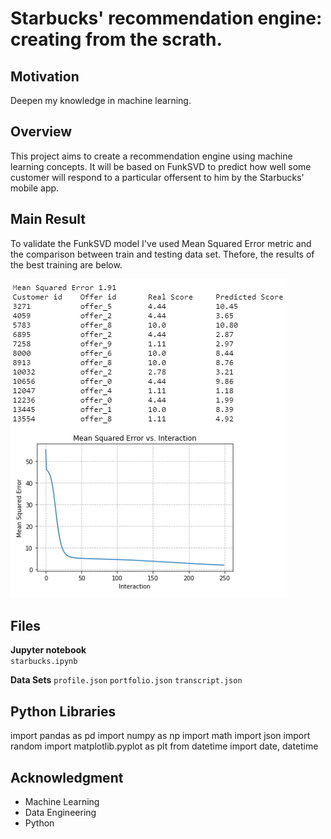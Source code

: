# Starbucks' recommendation engine: creating from the scrath.

## Motivation
Deepen my knowledge in machine learning.

## Overview

This project aims to create a recommendation engine using machine learning concepts. It will be based on FunkSVD to predict how well some customer will respond to a particular offersent to him by the Starbucks' mobile app.

## Main Result

To validate the FunkSVD model I've used Mean Squared Error metric and the comparison between train and testing data set. 
Thefore, the results of the best training are below.

![results](images/main-result.png)

## Files 

**Jupyter notebook**  
`starbucks.ipynb` 

**Data Sets**
`profile.json` 
`portfolio.json`
`transcript.json`

## Python Libraries

import pandas as pd
import numpy as np
import math
import json
import random
import matplotlib.pyplot as plt
from datetime import date, datetime

## Acknowledgment

* Machine Learning
* Data Engineering
* Python




  

  
	